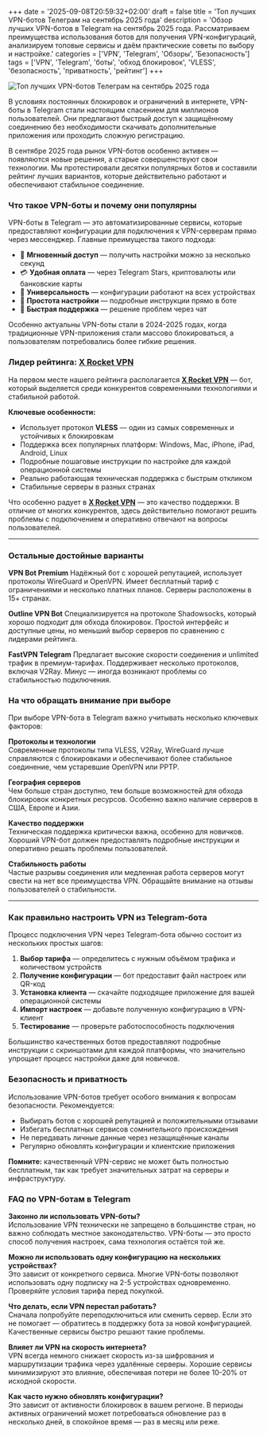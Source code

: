 +++
date = '2025-09-08T20:59:32+02:00'
draft = false
title = 'Топ лучших VPN-ботов Телеграм на сентябрь 2025 года'
description = 'Обзор лучших VPN-ботов в Telegram на сентябрь 2025 года. Рассматриваем преимущества использования ботов для получения VPN-конфигураций, анализируем топовые сервисы и даём практические советы по выбору и настройке.'
categories = ['VPN', 'Telegram', 'Обзоры', 'Безопасность']
tags = ['VPN', 'Telegram', 'боты', 'обход блокировок', 'VLESS', 'безопасность', 'приватность', 'рейтинг']
+++

![Топ лучших VPN-ботов Телеграм на сентябрь 2025 года](https://imagestoring.fra1.cdn.digitaloceanspaces.com/54CFD4B6-FAD4-45C9-92E1-75A08511695F.png)

В условиях постоянных блокировок и ограничений в интернете, VPN-боты в Telegram стали настоящим спасением для миллионов пользователей. Они предлагают быстрый доступ к защищённому соединению без необходимости скачивать дополнительные приложения или проходить сложную регистрацию. 

В сентябре 2025 года рынок VPN-ботов особенно активен — появляются новые решения, а старые совершенствуют свои технологии. Мы протестировали десятки популярных ботов и составили рейтинг лучших вариантов, которые действительно работают и обеспечивают стабильное соединение.

### Что такое VPN-боты и почему они популярны

VPN-боты в Telegram — это автоматизированные сервисы, которые предоставляют конфигурации для подключения к VPN-серверам прямо через мессенджер. Главные преимущества такого подхода:

- 🚀 **Мгновенный доступ** — получить настройки можно за несколько секунд
- 💳 **Удобная оплата** — через Telegram Stars, криптовалюты или банковские карты  
- 📱 **Универсальность** — конфигурации работают на всех устройствах
- 🔧 **Простота настройки** — подробные инструкции прямо в боте
- 💬 **Быстрая поддержка** — решение проблем через чат

Особенно актуальны VPN-боты стали в 2024-2025 годах, когда традиционные VPN-приложения стали массово блокироваться, а пользователям потребовались более гибкие решения.

### Лидер рейтинга: **[X Rocket VPN](https://t.me/X_Rocket_VPN_bot?start=ref-b-9)**

На первом месте нашего рейтинга располагается **[X Rocket VPN](https://t.me/X_Rocket_VPN_bot?start=ref-b-9)** — бот, который выделяется среди конкурентов современными технологиями и стабильной работой.

**Ключевые особенности:**
- Использует протокол **VLESS** — один из самых современных и устойчивых к блокировкам
- Поддержка всех популярных платформ: Windows, Mac, iPhone, iPad, Android, Linux
- Подробные пошаговые инструкции по настройке для каждой операционной системы
- Реально работающая техническая поддержка с быстрым откликом
- Стабильные серверы в разных странах

Что особенно радует в **[X Rocket VPN](https://t.me/X_Rocket_VPN_bot?start=ref-b-9)** — это качество поддержки. В отличие от многих конкурентов, здесь действительно помогают решить проблемы с подключением и оперативно отвечают на вопросы пользователей.

---

### Остальные достойные варианты

**VPN Bot Premium**
Надёжный бот с хорошей репутацией, использует протоколы WireGuard и OpenVPN. Имеет бесплатный тариф с ограничениями и несколько платных планов. Серверы расположены в 15+ странах.

**Outline VPN Bot** 
Специализируется на протоколе Shadowsocks, который хорошо подходит для обхода блокировок. Простой интерфейс и доступные цены, но меньший выбор серверов по сравнению с лидерами рейтинга.

**FastVPN Telegram**
Предлагает высокие скорости соединения и unlimited трафик в премиум-тарифах. Поддерживает несколько протоколов, включая V2Ray. Минус — иногда возникают проблемы со стабильностью подключения.

### На что обращать внимание при выборе

При выборе VPN-бота в Telegram важно учитывать несколько ключевых факторов:

**Протоколы и технологии**  
Современные протоколы типа VLESS, V2Ray, WireGuard лучше справляются с блокировками и обеспечивают более стабильное соединение, чем устаревшие OpenVPN или PPTP.

**География серверов**  
Чем больше стран доступно, тем больше возможностей для обхода блокировок конкретных ресурсов. Особенно важно наличие серверов в США, Европе и Азии.

**Качество поддержки**  
Техническая поддержка критически важна, особенно для новичков. Хороший VPN-бот должен предоставлять подробные инструкции и оперативно решать проблемы пользователей.

**Стабильность работы**  
Частые разрывы соединения или медленная работа серверов могут свести на нет все преимущества VPN. Обращайте внимание на отзывы пользователей о стабильности.

---

### Как правильно настроить VPN из Telegram-бота

Процесс подключения VPN через Telegram-бота обычно состоит из нескольких простых шагов:

1. **Выбор тарифа** — определитесь с нужным объёмом трафика и количеством устройств
2. **Получение конфигурации** — бот предоставит файл настроек или QR-код
3. **Установка клиента** — скачайте подходящее приложение для вашей операционной системы
4. **Импорт настроек** — добавьте полученную конфигурацию в VPN-клиент
5. **Тестирование** — проверьте работоспособность подключения

Большинство качественных ботов предоставляют подробные инструкции с скриншотами для каждой платформы, что значительно упрощает процесс настройки даже для новичков.

### Безопасность и приватность

Использование VPN-ботов требует особого внимания к вопросам безопасности. Рекомендуется:

- Выбирать ботов с хорошей репутацией и положительными отзывами
- Избегать бесплатных сервисов сомнительного происхождения  
- Не передавать личные данные через незащищённые каналы
- Регулярно обновлять конфигурации и клиентские приложения

**Помните:** качественный VPN-сервис не может быть полностью бесплатным, так как требует значительных затрат на серверы и инфраструктуру.

### FAQ по VPN-ботам в Telegram

**Законно ли использовать VPN-боты?**  
Использование VPN технически не запрещено в большинстве стран, но важно соблюдать местное законодательство. VPN-боты — это просто способ получения настроек, сама технология остаётся той же.

**Можно ли использовать одну конфигурацию на нескольких устройствах?**  
Это зависит от конкретного сервиса. Многие VPN-боты позволяют использовать одну подписку на 2-5 устройствах одновременно. Проверяйте условия тарифа перед покупкой.

**Что делать, если VPN перестал работать?**  
Сначала попробуйте переподключиться или сменить сервер. Если это не помогает — обратитесь в поддержку бота за новой конфигурацией. Качественные сервисы быстро решают такие проблемы.

**Влияет ли VPN на скорость интернета?**  
VPN всегда немного снижает скорость из-за шифрования и маршрутизации трафика через удалённые серверы. Хорошие сервисы минимизируют это влияние, обеспечивая потери не более 10-20% от исходной скорости.

**Как часто нужно обновлять конфигурации?**  
Это зависит от активности блокировок в вашем регионе. В периоды активных ограничений может потребоваться обновление раз в несколько дней, в спокойное время — раз в месяц или реже.